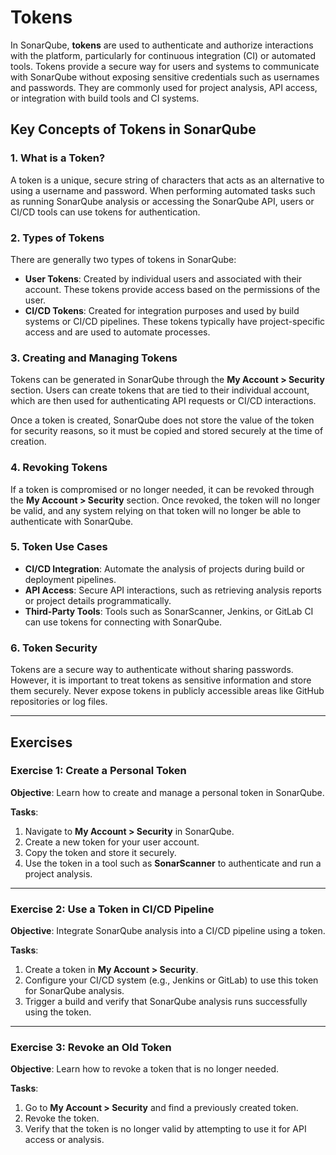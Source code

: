 # Tokens

In SonarQube, **tokens** are used to authenticate and authorize interactions with the platform, particularly for continuous integration (CI) or automated tools. Tokens provide a secure way for users and systems to communicate with SonarQube without exposing sensitive credentials such as usernames and passwords. They are commonly used for project analysis, API access, or integration with build tools and CI systems.

## Key Concepts of Tokens in SonarQube

### 1. What is a Token?
A token is a unique, secure string of characters that acts as an alternative to using a username and password. When performing automated tasks such as running SonarQube analysis or accessing the SonarQube API, users or CI/CD tools can use tokens for authentication.

### 2. Types of Tokens
There are generally two types of tokens in SonarQube:
- **User Tokens**: Created by individual users and associated with their account. These tokens provide access based on the permissions of the user.
- **CI/CD Tokens**: Created for integration purposes and used by build systems or CI/CD pipelines. These tokens typically have project-specific access and are used to automate processes.

### 3. Creating and Managing Tokens
Tokens can be generated in SonarQube through the **My Account > Security** section. Users can create tokens that are tied to their individual account, which are then used for authenticating API requests or CI/CD interactions.

Once a token is created, SonarQube does not store the value of the token for security reasons, so it must be copied and stored securely at the time of creation.

### 4. Revoking Tokens
If a token is compromised or no longer needed, it can be revoked through the **My Account > Security** section. Once revoked, the token will no longer be valid, and any system relying on that token will no longer be able to authenticate with SonarQube.

### 5. Token Use Cases
- **CI/CD Integration**: Automate the analysis of projects during build or deployment pipelines.
- **API Access**: Secure API interactions, such as retrieving analysis reports or project details programmatically.
- **Third-Party Tools**: Tools such as SonarScanner, Jenkins, or GitLab CI can use tokens for connecting with SonarQube.

### 6. Token Security
Tokens are a secure way to authenticate without sharing passwords. However, it is important to treat tokens as sensitive information and store them securely. Never expose tokens in publicly accessible areas like GitHub repositories or log files.

---

## Exercises

### Exercise 1: Create a Personal Token

**Objective**: 
Learn how to create and manage a personal token in SonarQube.

**Tasks**:
1. Navigate to **My Account > Security** in SonarQube.
2. Create a new token for your user account.
3. Copy the token and store it securely.
4. Use the token in a tool such as **SonarScanner** to authenticate and run a project analysis.

---

### Exercise 2: Use a Token in CI/CD Pipeline

**Objective**: 
Integrate SonarQube analysis into a CI/CD pipeline using a token.

**Tasks**:
1. Create a token in **My Account > Security**.
2. Configure your CI/CD system (e.g., Jenkins or GitLab) to use this token for SonarQube analysis.
3. Trigger a build and verify that SonarQube analysis runs successfully using the token.

---

### Exercise 3: Revoke an Old Token

**Objective**: 
Learn how to revoke a token that is no longer needed.

**Tasks**:
1. Go to **My Account > Security** and find a previously created token.
2. Revoke the token.
3. Verify that the token is no longer valid by attempting to use it for API access or analysis.
